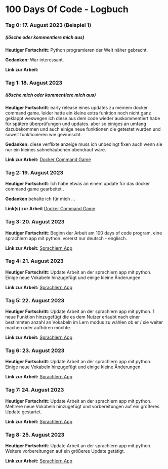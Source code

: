 # 100 Days Of Code - Logbuch

### Tag 0: 17. August 2023 (Beispiel 1)
##### (lösche oder kommentiere mich aus)

**Heutiger Fortschritt**: Python programieren der Welt näher gebracht.

**Gedanken:** War interessant.

**Link zur Arbeit:** 

### Tag 1: 18. August 2023
##### (lösche mich oder kommentiere mich aus)

**Heutiger Fortschritt**: early release eines updates zu meinem docker command game. leider hatte ein kleine extra funktion noch nicht ganz geklappt weswegen ich diese aus dem code wieder auskommentiert habe für spätere überprüfungen und updates. aber so einiges an umfang dazubekommen und auch einige neue funktionen die getestet wurden und soweit funktionieren wie gewünscht.

**Gedanken:** diese verflixte anzeige muss ich unbedingt fixen auch wenn sie nur ein kleines sahnehäubchen obendrauf wäre.

**Link zur Arbeit:** [Docker Command Game](https://github.com/Satisfraction/Docker-Command-Game)


### Tag 2: 19. August 2023 

**Heutiger Fortschritt**: Ich habe etwas an einem update für das docker command game gearbeitet .

**Gedanken** behalte ich für mich ...

**Link(s) zur Arbeit**
[Docker Command Game](https://github.com/Satisfraction/Docker-Command-Game)

### Tag 3: 20. August 2023

**Heutiger Fortschritt**: Beginn der Arbeit am 100 days of code program, eine sprachlern app mit python. vorerst nur deutsch - englisch.

**Link zur Arbeit:** [Sprachlern App](https://github.com/Satisfraction/SprachlernApp)

### Tag 4: 21. August 2023

**Heutiger Fortschritt**: Update Arbeit an der sprachlern app mit python. Einige neue Vokabeln hinzugefügt und einige kleine Änderungen.

**Link zur Arbeit:** [Sprachlern App](https://github.com/Satisfraction/SprachlernApp)

### Tag 5: 22. August 2023

**Heutiger Fortschritt**: Update Arbeit an der sprachlern app mit python. 1 neue Funktion hinzugefügt die es dem Nutzer erlaubt nach einer bestimmten anzahl an Vokabeln im Lern modus zu wählen ob er / sie weiter machen oder aufhören möchte.

**Link zur Arbeit:** [Sprachlern App](https://github.com/Satisfraction/SprachlernApp)

### Tag 6: 23. August 2023

**Heutiger Fortschritt**: Update Arbeit an der sprachlern app mit python. Einige neue Vokabeln hinzugefügt und einige kleine Änderungen.

**Link zur Arbeit:** [Sprachlern App](https://github.com/Satisfraction/SprachlernApp)

### Tag 7: 24. August 2023

**Heutiger Fortschritt**: Update Arbeit an der sprachlern app mit python. Mehrere neue Vokabeln hinzugefügt und vorbereitungen auf ein größeres Update gestartet.

**Link zur Arbeit:** [Sprachlern App](https://github.com/Satisfraction/SprachlernApp)

### Tag 8: 25. August 2023

**Heutiger Fortschritt**: Update Arbeit an der sprachlern app mit python. Weitere vorbereitungen auf ein größeres Update getätigt.

**Link zur Arbeit:** [Sprachlern App](https://github.com/Satisfraction/SprachlernApp)
